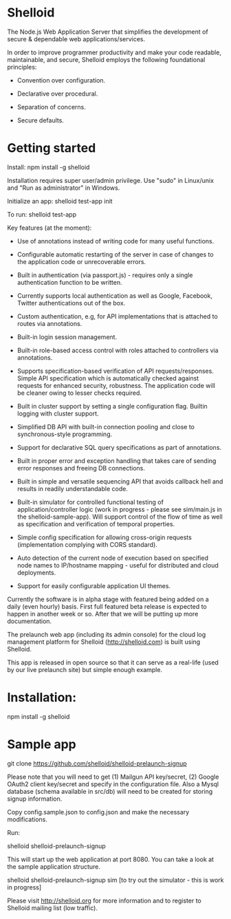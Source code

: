 Shelloid
========

The Node.js Web Application Server that simplifies the development of secure & dependable web applications/services.

In order to improve programmer productivity and make your code readable, maintainable, and secure, Shelloid employs the following foundational principles:

* Convention over configuration.

* Declarative over procedural.

* Separation of concerns.

* Secure defaults.

Getting started
=================

Install: npm install -g shelloid 

Installation requires super user/admin privilege. Use "sudo" in Linux/unix and "Run as administrator" in Windows.

Initialize an app: shelloid test-app init

To run: shelloid test-app


Key features (at the moment):

* Use of annotations instead of writing code for many useful functions.

* Configurable automatic restarting of the server in case of changes to the application code or unrecoverable errors.

* Built in authentication (via passport.js) - requires only a single authentication function to be written. 

* Currently supports local authentication as well as Google, Facebook, Twitter authentications out of the box.

* Custom authentication, e.g, for API implementations that is attached to routes via annotations.

* Built-in login session management.

* Built-in role-based access control with roles attached to controllers via annotations.

* Supports specification-based verification of API requests/responses. Simple API specification which is automatically checked against requests for enhanced security, robustness. The application code will be cleaner owing to lesser checks required.

* Built in cluster support by setting a single configuration flag. Builtin logging with cluster support.

* Simplified DB API with built-in connection pooling and close to synchronous-style programming.

* Support for declarative SQL query specifications as part of annotations. 

* Built in proper error and exception handling that takes care of sending error responses and freeing DB connections.

* Built in simple and versatile sequencing API that avoids callback hell and results in readily understandable code.

* Built-in simulator for controlled functional testing of application/controller logic (work in progress - please see sim/main.js in the shelloid-sample-app). Will support control of the flow of time as well as specification and verification of temporal properties.

* Simple config specification for allowing cross-origin requests (implementation complying with CORS standard).

* Auto detection of the current node of execution based on specified node names to IP/hostname mapping - useful for distributed and cloud deployments.

* Support for easily configurable application UI themes.

Currently the software is in alpha stage with featured being added on a daily (even hourly) basis. First full featured beta release is expected to happen in another week or so. After that we will be putting up more documentation.

The prelaunch web app (including its admin console) for the cloud log management platform for Shelloid (http://shelloid.com) is built using Shelloid.

This app is released in open source so that it can serve as a real-life (used by our live prelaunch site) but simple enough example. 

Installation:
=============

npm install -g shelloid


Sample app
============

git clone https://github.com/shelloid/shelloid-prelaunch-signup

Please note that you will need to get (1) Mailgun API key/secret, (2) Google OAuth2 client key/secret and specify in the configuration file. Also a Mysql database (schema available in src/db) will need to be created for storing signup information. 

Copy config.sample.json to config.json and make the necessary modifications.

Run:

shelloid shelloid-prelaunch-signup

This will start up the web application at port 8080. You can take a look at the sample application structure.

shelloid shelloid-prelaunch-signup sim [to try out the simulator - this is work in progress]

Please visit http://shelloid.org for more information and to register to Shelloid mailing list (low traffic).


